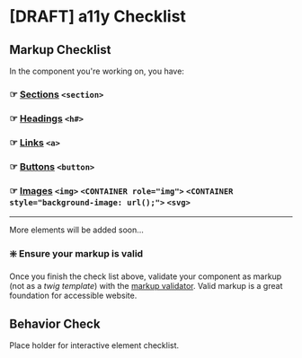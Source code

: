 # [DRAFT] a11y Checklist


##  Markup Checklist

In the component you're working on, you have:

### ☞ [Sections](sections.md) `<section>`

### ☞ [Headings](headings.md) `<h#>`

### ☞ [Links](links.md) `<a>`

### ☞ [Buttons](buttons.md) `<button>`

### ☞ [Images](images.md) `<img>` `<CONTAINER role="img">` `<CONTAINER style="background-image: url();">` `<svg>`

---
More elements will be added soon...

### ❇️ Ensure your markup is valid 

Once you finish the check list above, validate your component as markup (not as a *twig template*) with the [markup validator](https://validator.w3.org/). Valid markup is a great foundation for accessible website.

## Behavior Check

Place holder for interactive element checklist.
